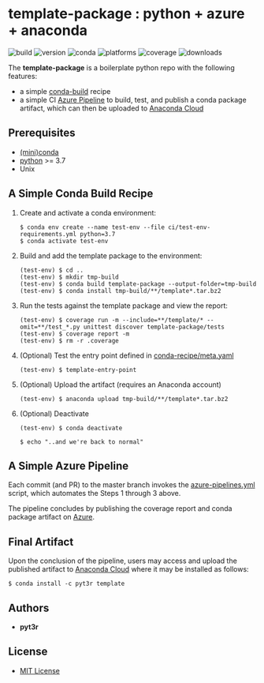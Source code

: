 # template-package : python + azure + anaconda
![build] ![version] ![conda] ![platforms] ![coverage] ![downloads]

[build]: https://dev.azure.com/pyt3r/template/_apis/build/status/pyt3r.template-package
[coverage]: https://img.shields.io/azure-devops/coverage/pyt3r/template/3
[version]: https://anaconda.org/pyt3r/template/badges/version.svg
[platforms]: https://anaconda.org/pyt3r/template/badges/platforms.svg
[downloads]: https://anaconda.org/pyt3r/template/badges/downloads.svg
[conda]: https://anaconda.org/pyt3r/template/badges/installer/conda.svg

The **template-package** is a boilerplate python repo with the following features:
* a simple [conda-build](https://docs.conda.io/projects/conda-build/en/latest/) recipe
* a simple CI [Azure Pipeline]((https://dev.azure.com/pyt3r/template/_build)) to build, test, and publish a conda package artifact, which can then be uploaded to [Anaconda Cloud](https://anaconda.org/pyt3r/template)

## Prerequisites
* [(mini)conda](https://docs.conda.io/en/latest/miniconda.html)
* [python](https://www.python.org/) >= 3.7
* Unix

## A Simple Conda Build Recipe

1. Create and activate a conda environment:
    ```
    $ conda env create --name test-env --file ci/test-env-requirements.yml python=3.7
    $ conda activate test-env
    ```

2. Build and add the template package to the environment:
    ```
    (test-env) $ cd ..
    (test-env) $ mkdir tmp-build
    (test-env) $ conda build template-package --output-folder=tmp-build
    (test-env) $ conda install tmp-build/**/template*.tar.bz2
    ```

3. Run the tests against the template package and view the report:
    ```
    (test-env) $ coverage run -m --include=**/template/* --omit=**/test_*.py unittest discover template-package/tests
    (test-env) $ coverage report -m
    (test-env) $ rm -r .coverage
    ```

4. (Optional) Test the entry point defined in [conda-recipe/meta.yaml](conda-recipe/meta.yaml)
    ```
    (test-env) $ template-entry-point
    ```

5. (Optional) Upload the artifact (requires an Anaconda account)
    ```
    (test-env) $ anaconda upload tmp-build/**/template*.tar.bz2
    ```

6. (Optional) Deactivate
    ```
    (test-env) $ conda deactivate
   
    $ echo "..and we're back to normal"
    ```


## A Simple Azure Pipeline
Each commit (and PR) to the master branch invokes the [azure-pipelines.yml](azure-pipelines.yml) script, which automates the Steps 1 through 3 above.

The pipeline concludes by publishing the coverage report and conda package artifact on [Azure](https://dev.azure.com/pyt3r/template/_build).


## Final Artifact

Upon the conclusion of the pipeline, users may access and upload the published artifact to [Anaconda Cloud](https://anaconda.org/pyt3r/template) where it may be installed as follows: 

```
$ conda install -c pyt3r template
```

## Authors

* **pyt3r**

## License

* [MIT License](LICENSE)
